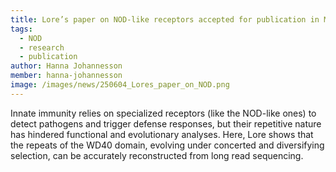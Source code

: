 ```yaml
---
title: Lore’s paper on NOD-like receptors accepted for publication in Microbial Genomics! 
tags:
  - NOD
  - research
  - publication
author: Hanna Johannesson
member: hanna-johannesson
image: /images/news/250604_Lores_paper_on_NOD.png
---
```


Innate immunity relies on specialized receptors (like the NOD-like ones) to detect pathogens and trigger defense responses, but their repetitive nature has hindered functional and evolutionary analyses. Here, Lore shows that the repeats of the WD40 domain, evolving under concerted and diversifying selection, can be accurately reconstructed from long read sequencing. 